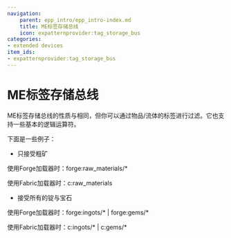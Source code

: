 ```yaml
---
navigation:
    parent: epp_intro/epp_intro-index.md
    title: ME标签存储总线
    icon: expatternprovider:tag_storage_bus
categories:
- extended devices
item_ids:
- expatternprovider:tag_storage_bus
---
```


# ME标签存储总线

<GameScene zoom="8" background="transparent">
  <ImportStructure src="../structure/cable_tag_storage_bus.snbt"></ImportStructure>
</GameScene>

ME标签存储总线的性质与<ItemLink id="ae2:storage_bus" />相同，但你可以通过物品/流体的标签进行过滤。它也支持一些基本的逻辑运算符。

下面是一些例子：

- 只接受粗矿

使用Forge加载器时：forge:raw_materials/*

使用Fabric加载器时：c:raw_materials

- 接受所有的锭与宝石

使用Forge加载器时：forge:ingots/* | forge:gems/*

使用Fabric加载器时：c:ingots/* | c:gems/*
